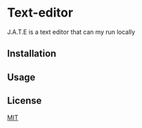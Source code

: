 # Text-editor

J.A.T.E is a text editor that can my run locally

## Installation

## Usage


## License

[MIT](https://choosealicense.com/licenses/mit/)